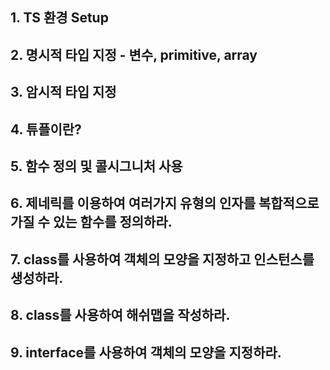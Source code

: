 
## 1. TS 환경 Setup

## 2. 명시적 타입 지정 - 변수, primitive, array

## 3. 암시적 타입 지정

## 4. 튜플이란?

## 5. 함수 정의 및 콜시그니처 사용 

## 6. 제네릭를 이용하여 여러가지 유형의 인자를 복합적으로 가질 수 있는 함수를 정의하라.

## 7. class를 사용하여 객체의 모양을 지정하고 인스턴스를 생성하라.

## 8. class를 사용하여 해쉬맵을 작성하라.

## 9. interface를 사용하여 객체의 모양을 지정하라. 

